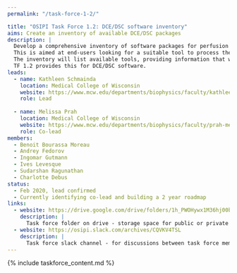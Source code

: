 ```yaml
---
permalink: "/task-force-1-2/"

title: "OSIPI Task Force 1.2: DCE/DSC software inventory"
aims: Create an inventory of available DCE/DSC packages
description: |
  Develop a comprehensive inventory of software packages for perfusion imaging analysis. 
  This is aimed at end-users looking for a suitable tool to process their data. 
  The inventory will list available tools, providing information that will help users to select a suitable tool, such as scope of application, methodology, level of validation, licence policy, transparency, user-friendliness, and reviews by other users. 
  TF 1.2 provides this for DCE/DSC software.
leads:
  - name: Kathleen Schmainda
    location: Medical College of Wisconsin
    website: https://www.mcw.edu/departments/biophysics/faculty/kathleen-schmainda-phd
    role: Lead
    
  - name: Melissa Prah
    location: Medical College of Wisconsin
    website: https://www.mcw.edu/departments/biophysics/faculty/prah-melissa
    role: Co-lead
members:
  - Benoit Bourassa Moreau
  - Andrey Fedorov
  - Ingomar Gutmann
  - Ives Levesque
  - Sudarshan Ragunathan
  - Charlotte Debus
status:
  - Feb 2020, lead confirmed
  - Currently identifying co-lead and building a 2 year roadmap
links:
  - website: https://drive.google.com/drive/folders/1h_PWOHywx1M36hj00bc-rsXqEWGnHS1l
    description: |
      Task force folder on drive - storage space for public or private documents developed by the task force.
  - website: https://osipi.slack.com/archives/CQVKV4TSL
    description: |
      Task force slack channel - for discussions between task force members.
---
```


{% include taskforce_content.md %}
<!--- Please include your task force contents below, free formatting -->
